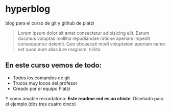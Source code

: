 # hyperblog  
blog para el curso de git y github de platzi
>Lorem ipsum dolor sit amet consectetur adipisicing elit. Earum ducimus voluptas mollitia repudiandae ratione aperiam impedit consequuntur deleniti. Quo obcaecati modi voluptatem aperiam nemo est quod eum alias iure magnam.
niñita

## En este curso vemos de todo:
* Todos los comandos de git
* Trucos muy locos del profesor
* Creado por el equipo Platzi

Y como amable recordatorio: **Este readme.md es un chiste**. Diseñado para el ejemplo (dos tres cuatro cinco)
